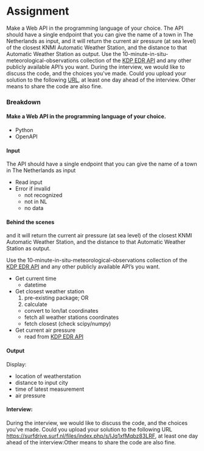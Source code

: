 # Assignment

Make a Web API in the programming language of your choice. The API should have a single endpoint that you can give the name of a town in The Netherlands as input, and it will return the current air pressure (at sea level) of the closest KNMI Automatic Weather Station, and the distance to that Automatic Weather Station as output. Use the 10-minute-in-situ-meteorological-observations collection of the [KDP EDR API](https://developer.dataplatform.knmi.nl/edr-api) and any other publicly available API’s you want. During the interview, we would like to discuss the code, and the choices you've made. Could you upload your solution to the following [URL](https://surfdrive.surf.nl/files/index.php/s/IJq1xfMqbz83LRF), at least one day ahead of the interview. Other means to share the code are also fine.

### Breakdown

#### Make a Web API in the programming language of your choice.

- Python
- OpenAPI

#### Input

The API should have a single endpoint that you can give the name of a town in The Netherlands as input

- Read input
- Error if invalid
  - not recognized
  - not in NL
  - no data

#### Behind the scenes

and it will return the current air pressure (at sea level) of the closest KNMI Automatic Weather Station, and the distance to that Automatic Weather Station as output.

Use the 10-minute-in-situ-meteorological-observations collection of the [KDP EDR API](https://developer.dataplatform.knmi.nl/edr-api) and any other publicly available API’s you want.

- Get current time
  - datetime
- Get closest weather station
  1. pre-existing package; OR
  2. calculate
    - convert to lon/lat coordinates
    - fetch all weather stations coordinates
    - fetch closest (check scipy/numpy)
- Get current air pressure
  - read from [KDP EDR API](https://developer.dataplatform.knmi.nl/edr-api)

#### Output

Display:
- location of weatherstation
- distance to input city
- time of latest measurement
- air pressure


#### Interview:

During the interview, we would like to discuss the code, and the choices you've made. Could you upload your solution to the following URL https://surfdrive.surf.nl/files/index.php/s/IJq1xfMqbz83LRF, at least one day ahead of the interview:Other means to share the code are also fine.

